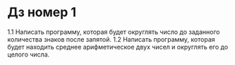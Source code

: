 # Дз номер 1
1.1 Написать программу, которая будет округлять число до заданного количества знаков после запятой.
1.2 Написать программу, которая будет находить среднее арифметическое двух чисел и округлять его до целого числа.
